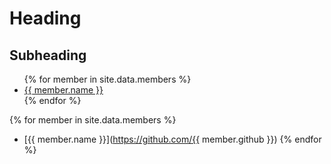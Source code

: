 # Heading

## Subheading

<ul>
{% for member in site.data.members %}
  <li>
    <a href="https://github.com/{{ member.github }}">
      {{ member.name }}
    </a>
  </li>
{% endfor %}
</ul>

{% for member in site.data.members %}
* [{{ member.name }}](https://github.com/{{ member.github }})
{% endfor %}


